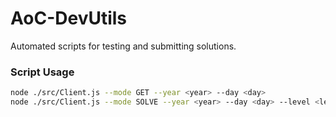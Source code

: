 # AoC-DevUtils
Automated scripts for testing and submitting solutions.

### Script Usage
```sh
node ./src/Client.js --mode GET --year <year> --day <day>  
node ./src/Client.js --mode SOLVE --year <year> --day <day> --level <level>
```
